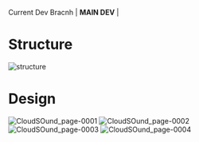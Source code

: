 Current Dev Bracnh  | **MAIN DEV** | 

<h1> Structure </h1>

![structure](https://github.com/user-attachments/assets/3c4ba73c-d019-4b1f-a7fa-04cf5c46cde9)


<h1>Design </h1>


![CloudSOund_page-0001](https://github.com/user-attachments/assets/c96d61bc-d7ca-40c0-b906-32809ac802ac)
![CloudSOund_page-0002](https://github.com/user-attachments/assets/32b61cca-1cec-46b3-acba-1a8939113392)
![CloudSOund_page-0003](https://github.com/user-attachments/assets/38c4ca84-fcff-41a4-8b51-683e693fdfd0)
![CloudSOund_page-0004](https://github.com/user-attachments/assets/a20f8f7d-27fb-4b63-8078-0d08c4574914)

